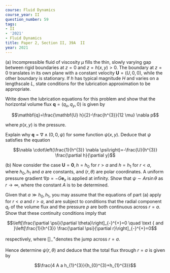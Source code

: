 ```yaml
---
course: Fluid Dynamics
course_year: II
question_number: 59
tags:
- II
- '2021'
- Fluid Dynamics
title: Paper 2, Section II, 39A  II
year: 2021
---
```




(a) Incompressible fluid of viscosity $\mu$ fills the thin, slowly varying gap between rigid boundaries at $z=0$ and $z=h(x, y)>0$. The boundary at $z=0$ translates in its own plane with a constant velocity $\mathbf{U}=(U, 0,0)$, while the other boundary is stationary. If $h$ has typical magnitude $H$ and varies on a lengthscale $L$, state conditions for the lubrication approximation to be appropriate.

Write down the lubrication equations for this problem and show that the horizontal volume flux $\mathbf{q}=\left(q_{x}, q_{y}, 0\right)$ is given by

$$\mathbf{q}=\frac{\mathbf{U} h}{2}-\frac{h^{3}}{12 \mu} \nabla p$$

where $p(x, y)$ is the pressure.

Explain why $\mathbf{q}=\nabla \wedge(0,0, \psi)$ for some function $\psi(x, y)$. Deduce that $\psi$ satisfies the equation

$$\nabla \cdot\left(\frac{1}{h^{3}} \nabla \psi\right)=-\frac{U}{h^{3}} \frac{\partial h}{\partial y}$$

(b) Now consider the case $\mathbf{U}=\mathbf{0}, h=h_{0}$ for $r>a$ and $h=h_{1}$ for $r<a$, where $h_{0}, h_{1}$ and $a$ are constants, and $(r, \theta)$ are polar coordinates. A uniform pressure gradient $\nabla p=-G \mathbf{e}_{x}$ is applied at infinity. Show that $\psi \sim A r \sin \theta$ as $r \rightarrow \infty$, where the constant $A$ is to be determined.

Given that $a \gg h_{0}, h_{1}$, you may assume that the equations of part (a) apply for $r<a$ and $r>a$, and are subject to conditions that the radial component $q_{r}$ of the volume flux and the pressure $p$ are both continuous across $r=a$. Show that these continuity conditions imply that

$$\left[\frac{\partial \psi}{\partial \theta}\right]_{-}^{+}=0 \quad \text { and }\left[\frac{1}{h^{3}} \frac{\partial \psi}{\partial r}\right]_{-}^{+}=0$$

respectively, where []$_{-}^{+}$denotes the jump across $r=a$.

Hence determine $\psi(r, \theta)$ and deduce that the total flux through $r=a$ is given by

$$\frac{4 A a h_{1}^{3}}{h_{0}^{3}+h_{1}^{3}}$$
